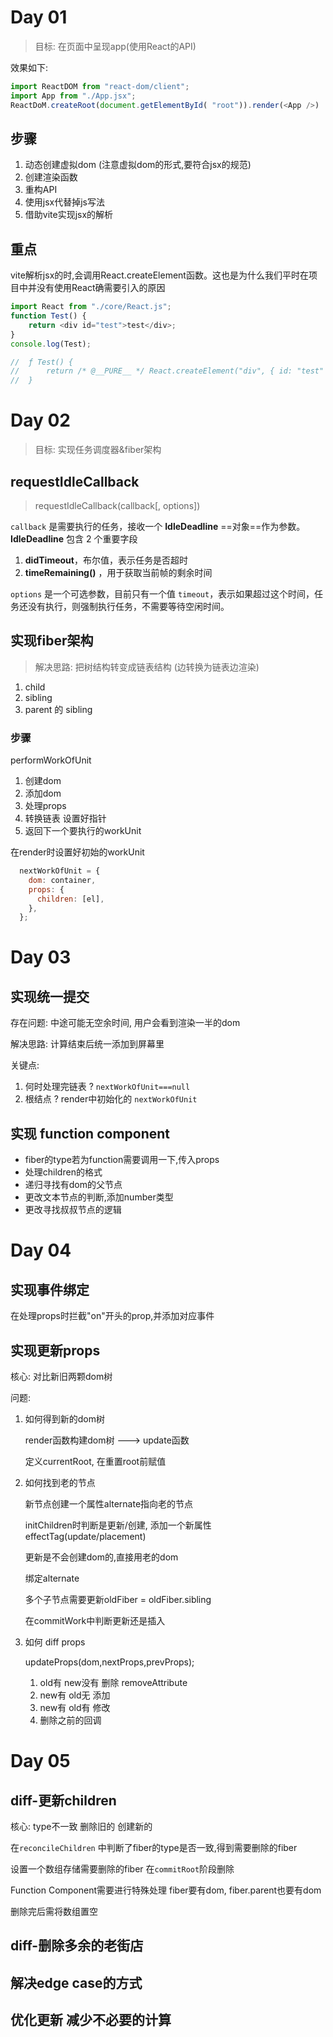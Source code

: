 # Day 01

> 目标: 在页面中呈现app(使用React的API)

效果如下:

```js
import ReactDOM from "react-dom/client";
import App from "./App.jsx";
ReactDoM.createRoot(document.getElementById( "root")).render(<App />)
```

## 步骤



1. 动态创建虚拟dom (注意虚拟dom的形式,要符合jsx的规范)
2. 创建渲染函数
3. 重构API
4. 使用jsx代替掉js写法
5. 借助vite实现jsx的解析

## 重点



vite解析jsx的时,会调用React.createElement函数。这也是为什么我们平时在项目中并没有使用React确需要引入的原因

```js
import React from "./core/React.js";
function Test() {
	return <div id="test">test</div>;
}
console.log(Test);

//	ƒ Test() {
//  	return /* @__PURE__ */ React.createElement("div", { id: "test" }, "test");
//	}
```

# Day 02

> 目标: 实现任务调度器&fiber架构

## requestIdleCallback

> requestIdleCallback(callback[, options])

`callback` 是需要执行的任务，接收一个 **IdleDeadline** ==对象==作为参数。**IdleDeadline** 包含 2 个重要字段

1. **didTimeout**，布尔值，表示任务是否超时
2. **timeRemaining()** ，用于获取当前帧的剩余时间

`options` 是一个可选参数，目前只有一个值 `timeout`，表示如果超过这个时间，任务还没有执行，则强制执行任务，不需要等待空闲时间。

## 实现fiber架构

> 解决思路: 把树结构转变成链表结构  (边转换为链表边渲染)

1. child 
2. sibling 
3. parent 的 sibling

### 步骤

performWorkOfUnit 

1. 创建dom
2. 添加dom
3. 处理props
4. 转换链表 设置好指针
5. 返回下一个要执行的workUnit

在render时设置好初始的workUnit

```js
  nextWorkOfUnit = {
    dom: container,
    props: {
      children: [el],
    },
  };
```

# Day 03

## 实现统一提交

存在问题: 中途可能无空余时间, 用户会看到渲染一半的dom

解决思路: 计算结束后统一添加到屏幕里

关键点:

1. 何时处理完链表 ? `nextWorkOfUnit===null`
2. 根结点 ? render中初始化的 `nextWorkOfUnit`

## 实现 function component

- fiber的type若为function需要调用一下,传入props
- 处理children的格式
- 递归寻找有dom的父节点
- 更改文本节点的判断,添加number类型
- 更改寻找叔叔节点的逻辑

# Day 04 

## 实现事件绑定

在处理props时拦截"on"开头的prop,并添加对应事件

## 实现更新props

核心: 对比新旧两颗dom树

问题:

1. 如何得到新的dom树

   render函数构建dom树 ---> update函数

   定义currentRoot, 在重置root前赋值

2. 如何找到老的节点

   新节点创建一个属性alternate指向老的节点

   initChildren时判断是更新/创建, 添加一个新属性effectTag(update/placement)

   更新是不会创建dom的,直接用老的dom

   绑定alternate

   多个子节点需要更新oldFiber = oldFiber.sibling

   在commitWork中判断更新还是插入

3. 如何 diff props

   updateProps(dom,nextProps,prevProps);

   1. old有 new没有  删除 removeAttribute
   2. new有 old无 添加
   3. new有 old有 修改
   4. 删除之前的回调

# Day 05

## diff-更新children

核心: type不一致 删除旧的 创建新的

在`reconcileChildren` 中判断了fiber的type是否一致,得到需要删除的fiber

设置一个数组存储需要删除的fiber 在`commitRoot`阶段删除

Function Component需要进行特殊处理 fiber要有dom, fiber.parent也要有dom

删除完后需将数组置空

## diff-删除多余的老街店





## 解决edge case的方式





## 优化更新 减少不必要的计算

